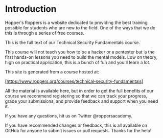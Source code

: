 # Introduction

Hopper's Roppers is a website dedicated to providing the best training possible for students who are new to the field. One of the ways that we do this is through a series of free courses.

This is the full text of our  Technical Security Fundamentals course.

This course will not teach you how to be a hacker or a pentester but is the first hands-on lessons you need to build the mental models. Low on theory, high on practical application, this is a bunch of fun and you'll learn a lot.

This site is generated from a course hosted at:

[https://www.roppers.org/courses/technical-security-fundamentals]

All the material is available here, but in order to get the full benefits of our course we recommend registering so that we can track your progress, grade your submissions, and provide feedback and support when you need it.

If you have any questions, hit us on Twitter @roppersacademy.

If you have recommended changes or feedback, this is all available on GitHub for anyone to submit issues or pull requests. Thanks for the help!
